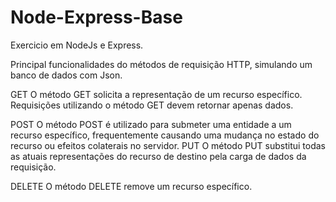 # Node-Express-Base


Exercicio em NodeJs e Express. 

Principal funcionalidades do métodos de requisição HTTP, simulando um banco de dados com Json.

GET
O método GET solicita a representação de um recurso específico. Requisições utilizando o método GET devem retornar apenas dados.

POST
O método POST é utilizado para submeter uma entidade a um recurso específico, frequentemente causando uma mudança no estado do recurso ou efeitos colaterais no servidor.
PUT
O método PUT substitui todas as atuais representações do recurso de destino pela carga de dados da requisição.

DELETE
O método DELETE remove um recurso específico.
